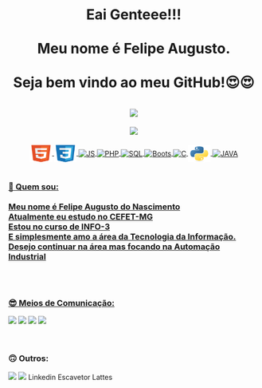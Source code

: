 <div align="center">
  
# Eai Genteee!!! <br><br>Meu nome é Felipe Augusto. <br><br>Seja bem vindo ao meu GitHub!😍😍<br>
  
</div>

<br>

<div align="center">
  <a href="https://github.com/FelipeAN0810">
  <img height="180em" src="https://github-readme-stats.vercel.app/api?username=FelipeAN0810&show_icons=true&theme=apprentice&include_all_commits=true&count_private=true"/><br><br>
  <img height="190em" src="https://github-readme-stats.vercel.app/api/top-langs/?username=FelipeAN0810&layout=compact&langs_count=7&theme=apprentice"/>
</div>

  
<div style="display: inline_block" align="center"><br>
  <img align="center" alt="HTML" height="35" width="45" src="https://raw.githubusercontent.com/devicons/devicon/master/icons/html5/html5-original.svg">
  <img align="center" alt="CSS" height="35" width="45" src="https://raw.githubusercontent.com/devicons/devicon/master/icons/css3/css3-original.svg">
  <img align="center" alt="JS" height="35" width="45" src="https://cdn.jsdelivr.net/gh/devicons/devicon/icons/javascript/javascript-original.svg" />
  <img align="center" alt="PHP" height="35" width="45" src="https://cdn.jsdelivr.net/gh/devicons/devicon/icons/php/php-original.svg" />
  <img align="center" alt="SQL" height="35" width="45" src="https://cdn.jsdelivr.net/gh/devicons/devicon/icons/mysql/mysql-plain.svg"/>
  <img align="center" alt="Boots" height="35" width="45" src="https://cdn.jsdelivr.net/gh/devicons/devicon/icons/bootstrap/bootstrap-plain-wordmark.svg" />
  <img align="center" alt="C" height="35" width="45" src="https://cdn.jsdelivr.net/gh/devicons/devicon/icons/c/c-plain.svg" />
  <img align="center" alt="Python" height="35" width="45" src="https://raw.githubusercontent.com/devicons/devicon/master/icons/python/python-original.svg">
  <img align="center" alt="JAVA" height="35" width="45" src="https://cdn.jsdelivr.net/gh/devicons/devicon/icons/java/java-original-wordmark.svg" />
</div>
  
 #

  
 ### 🥰  Quem sou:<br><br>Meu nome é Felipe Augusto do Nascimento<br>Atualmente eu estudo no CEFET-MG<br>Estou no curso de INFO-3<br>E simplesmente amo a área da Tecnologia da Informação.<br>Desejo continuar na área mas focando na Automação Industrial<br>
  
<br>
  
 #
  
 
 ### 😎 Meios de Comunicação:
  
 <div> 
  <a href = "mailto:felipeaugusto0810@gmail.com"><img src="https://img.shields.io/badge/-Gmail-%23333?style=for-the-badge&logo=gmail&logoColor=white" target="blank"></a>
  <a href="https://discordapp.com/users/525022188156223498" target="blank"><img src="https://img.shields.io/badge/Discord-7289DA?style=for-the-badge&logo=discord&logoColor=white" target="blank" ></a> 
  <a href="https://instagram.com/felipean16" target="blank"><img src="https://img.shields.io/badge/-Instagram-%23E4405F?style=for-the-badge&logo=instagram&logoColor=white" target="blank" ></a>
  <a href="https://t.me/Felipex0810" target="blank" ><img src="https://img.shields.io/badge/Telegram-2CA5E0?style=for-the-badge&logo=telegram&logoColor=white" target="blank" ></a>
</div>
  
<br>

#

  
### 🙃 Outros:
  <div>
  <a href="https://steamcommunity.com/id/killan999/" target="_blank" ><img src="https://img.shields.io/badge/Steam-000000?style=for-the-badge&logo=steam&logoColor=white" target="_blank" ></a>
  <a href="https://open.spotify.com/playlist/4QZn5iatxjgZzZfhejGSmv?si=3581c89fab204114" target="_blank" ><img src="https://img.shields.io/badge/Spotify-1ED760?&style=for-the-badge&logo=spotify&logoColor=white" target="_blank" ></a>  
  Linkedin 
  Escavetor 
  Lattes
</div>
